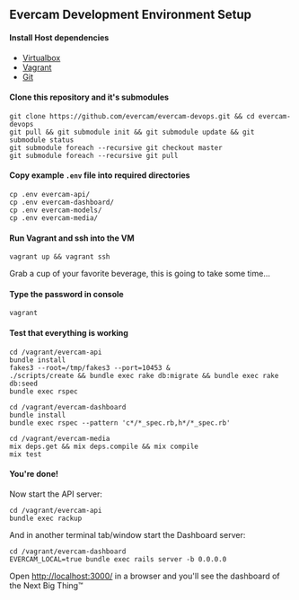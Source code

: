 ## Evercam Development Environment Setup

#### Install Host dependencies

* [Virtualbox](https://www.virtualbox.org/wiki/Downloads)
* [Vagrant](http://www.vagrantup.com/downloads.html)
* [Git](http://git-scm.com/downloads)

#### Clone this repository and it's submodules

```
git clone https://github.com/evercam/evercam-devops.git && cd evercam-devops
git pull && git submodule init && git submodule update && git submodule status
git submodule foreach --recursive git checkout master
git submodule foreach --recursive git pull
```

#### Copy example `.env` file into required directories

```
cp .env evercam-api/
cp .env evercam-dashboard/
cp .env evercam-models/
cp .env evercam-media/
```

#### Run Vagrant and ssh into the VM

```
vagrant up && vagrant ssh
```

Grab a cup of your favorite beverage, this is going to take some time...

#### Type the password in console

```
vagrant
```

#### Test that everything is working

```
cd /vagrant/evercam-api
bundle install
fakes3 --root=/tmp/fakes3 --port=10453 &
./scripts/create && bundle exec rake db:migrate && bundle exec rake db:seed
bundle exec rspec

cd /vagrant/evercam-dashboard
bundle install
bundle exec rspec --pattern 'c*/*_spec.rb,h*/*_spec.rb'

cd /vagrant/evercam-media
mix deps.get && mix deps.compile && mix compile
mix test
```

#### You're done!

Now start the API server:

```
cd /vagrant/evercam-api
bundle exec rackup
```

And in another terminal tab/window start the Dashboard server:

```
cd /vagrant/evercam-dashboard
EVERCAM_LOCAL=true bundle exec rails server -b 0.0.0.0
```

Open [http://localhost:3000/](http://localhost:3000/) in a browser and you'll see the dashboard of the Next Big Thing&trade;
